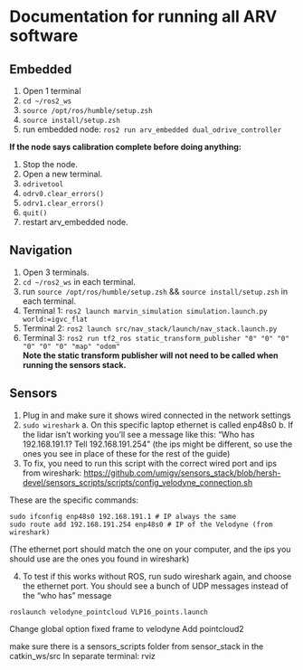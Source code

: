 # Documentation for running all ARV software

## Embedded
1. Open 1 terminal
2. `cd ~/ros2_ws`
3. `source /opt/ros/humble/setup.zsh`
4. `source install/setup.zsh`
5. run embedded node: `ros2 run arv_embedded dual_odrive_controller`

**If the node says calibration complete before doing anything:**
1. Stop the node.
2. Open a new terminal.
3. `odrivetool`
4. `odrv0.clear_errors()`
5. `odrv1.clear_errors()`
6. `quit()`
7. restart arv_embedded node.


## Navigation
1. Open 3 terminals.
2. `cd ~/ros2_ws` in each terminal.
3. run `source /opt/ros/humble/setup.zsh` && `source install/setup.zsh` in each terminal.
4. Terminal 1: `ros2 launch marvin_simulation simulation.launch.py world:=igvc_flat`
5. Terminal 2: `ros2 launch src/nav_stack/launch/nav_stack.launch.py`
6. Terminal 3: `ros2 run tf2_ros static_transform_publisher "0" "0" "0" "0" "0" "0" "map" "odom"` \
**Note the static transform publisher will not need to be called when running the sensors stack.**

## Sensors 
1. Plug in and make sure it shows wired connected in the network settings
2. `sudo wireshark`
   a. On this specific laptop ethernet is called enp48s0
   b. If the lidar isn’t working you’ll see a message like this: “Who has 192.168.191.1? Tell 192.168.191.254” (the ips might be different, so use the ones you see in place of these for the rest of the guide)
3. To fix, you need to run this script with the correct wired port and ips from wireshark: https://github.com/umigv/sensors_stack/blob/hersh-devel/sensors_scripts/scripts/config_velodyne_connection.sh

These are the specific commands:
```
sudo ifconfig enp48s0 192.168.191.1 # IP always the same
sudo route add 192.168.191.254 enp48s0 # IP of the Velodyne (from wireshark)
```
(The ethernet port should match the one on your computer, and the ips you should use are the ones you found in wireshark)

4. To test if this works without ROS, run sudo wireshark again, and choose the ethernet port. You should see a bunch of UDP messages instead of the “who has” message
```
roslaunch velodyne_pointcloud VLP16_points.launch 
```
Change global option fixed frame to velodyne
Add pointcloud2

make sure there is a sensors_scripts folder from sensor_stack in the catkin_ws/src
In separate terminal: rviz

